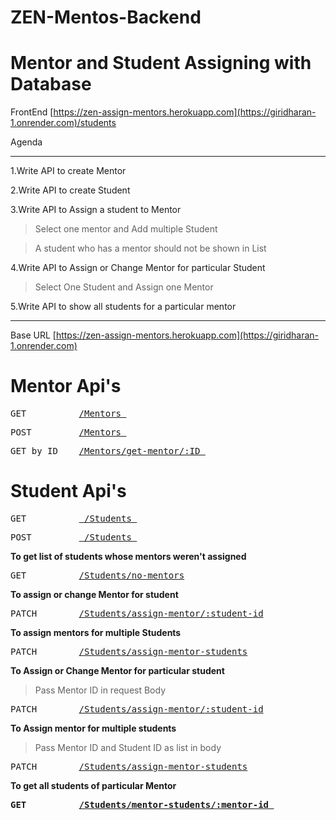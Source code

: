 # ZEN-Mentos-Backend

# Mentor and Student Assigning with Database

FrontEnd  [https://zen-assign-mentors.herokuapp.com](https://giridharan-1.onrender.com)/students

Agenda

----------------------------------------------------------------------------------------------

1.Write API to create Mentor

2.Write API to create Student

3.Write API to Assign a student to Mentor
   > Select one mentor and Add multiple Student
   
   > A student who has a mentor should not be shown in List

4.Write API to Assign or Change Mentor for particular Student
   > Select One Student and Assign one Mentor
   
5.Write API to show all students for a particular mentor

--------------------------------------------------------------------------------------------------

Base URL [https://zen-assign-mentors.herokuapp.com](https://giridharan-1.onrender.com)

# Mentor Api's

<pre>GET          <a href="[https://zen-assign-mentors.herokuapp.com](https://giridharan-1.onrender.com)/mentors">/Mentors </a></pre>

<pre>POST         <a href="[https://zen-assign-mentors.herokuapp.com](https://giridharan-1.onrender.com)/mentors">/Mentors </a></pre>

<pre>GET by ID    <a href="https://giridharan-1.onrender.com/mentors/get-mentor/65da0398c8b012218851be75">/Mentors/get-mentor/:ID </a></pre>

# Student Api's

<pre>GET          <a href="[https://zen-assign-mentors.herokuapp.com](https://giridharan-1.onrender.com)/students"> /Students </a></pre>

<pre>POST         <a href="[https://zen-assign-mentors.herokuapp.com](https://giridharan-1.onrender.com)/students/students"> /Students </a></pre>

<b>To get list of students whose mentors weren't assigned </b>

<pre>GET          <a href="[https://zen-assign-mentors.herokuapp.com](https://giridharan-1.onrender.com)/students/no-mentors">/Students/no-mentors</a></pre>

<b>To assign or change Mentor for student</b>

<pre>PATCH        <a href=" [https://zen-assign-mentors.herokuapp.com](https://giridharan-1.onrender.com)/students/students/assign-mentor/60e5dc9da2d09d6d581b7058">/Students/assign-mentor/:student-id</a></pre>

<b> To assign mentors for multiple Students </b>

<pre>PATCH        <a href="[https://zen-assign-mentors.herokuapp.com](https://giridharan-1.onrender.com)/students/assign-mentor-students">/Students/assign-mentor-students</a></pre>

<b> To Assign or Change Mentor for particular student </b>
  > Pass Mentor ID in request Body

<pre>PATCH        <a href="[https://zen-assign-mentors.herokuapp.com](https://giridharan-1.onrender.com)/students/assign-mentor/60e5dc9da2d09d6d581b7058">/Students/assign-mentor/:student-id</a> </pre>

<b> To Assign mentor for multiple students </b>
  > Pass Mentor ID and Student ID as list in body
 
<pre>PATCH        <a href="[https://zen-assign-mentors.herokuapp.com](https://giridharan-1.onrender.com)/students/students/assign-mentor-students">/Students/assign-mentor-students</a> </pre>

<b> To get all students of particular Mentor

<pre>GET          <a href="[https://zen-assign-mentors.herokuapp.com](https://giridharan-1.onrender.com)/students /mentor-students/60e7f4acd5ff5342a06652dd">/Students/mentor-students/:mentor-id </a></pre>
 







